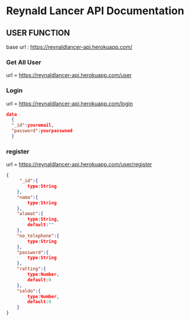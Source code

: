 # Reynald Lancer API Documentation

## USER FUNCTION

base url : https://reynaldlancer-api.herokuapp.com/
### Get All User 
url = https://reynaldlancer-api.herokuapp.com/user
### Login 
url = https://reynaldlancer-api.herokuapp.com/login 
```Json
data
  {
  "_id":youremail, 
  "password":yourpasswoed
  }

```
### register 
url = https://reynaldlancer-api.herokuapp.com/user/register
``` json
{
     "_id":{
        type:String
    },
    "nama":{
        type:String
    },
    "alamat":{
        type:String,
        default:""
    },
    "no_telephone":{
        type:String
    },
    "password":{
        type:String
    },
    "ratting":{
        type:Number,
        default:0
    },
    "saldo":{
        type:Number,
        default:0
    }
}
```
